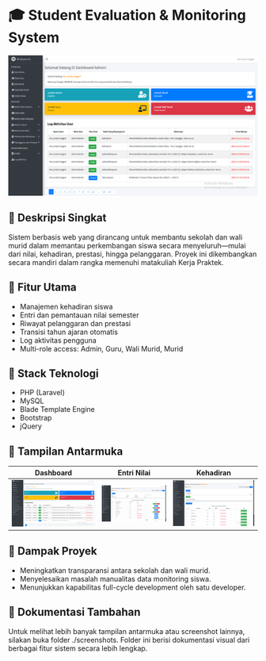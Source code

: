 # 🎓 Student Evaluation & Monitoring System

<p align="center">
  <img src="screenshots/2._admin's_dashboard.png" width="700" alt="Dashboard Admin Screenshot"/>
</p>

## 📌 Deskripsi Singkat

Sistem berbasis web yang dirancang untuk membantu sekolah dan wali murid dalam memantau perkembangan siswa secara menyeluruh—mulai dari nilai, kehadiran, prestasi, hingga pelanggaran. Proyek ini dikembangkan secara mandiri dalam rangka memenuhi matakuliah Kerja Praktek.

## 🚀 Fitur Utama

- Manajemen kehadiran siswa
- Entri dan pemantauan nilai semester
- Riwayat pelanggaran dan prestasi
- Transisi tahun ajaran otomatis
- Log aktivitas pengguna
- Multi-role access: Admin, Guru, Wali Murid, Murid

## 🧰 Stack Teknologi

- PHP (Laravel)
- MySQL
- Blade Template Engine
- Bootstrap
- jQuery

## 📸 Tampilan Antarmuka

| Dashboard | Entri Nilai | Kehadiran |
|----------|-------------|-----------|
| ![Dashboard](screenshots/2._admin's_dashboard.png) | ![Nilai](screenshots/2.13_student's_grade_management.png) | ![Kehadiran](screenshots/2.12_student's_attendance_management.png) |

## 🏁 Dampak Proyek

- Meningkatkan transparansi antara sekolah dan wali murid.
- Menyelesaikan masalah manualitas data monitoring siswa.
- Menunjukkan kapabilitas full-cycle development oleh satu developer.

## 📁 Dokumentasi Tambahan
Untuk melihat lebih banyak tampilan antarmuka atau screenshot lainnya, silakan buka folder ./screenshots. Folder ini berisi dokumentasi visual dari berbagai fitur sistem secara lebih lengkap.

